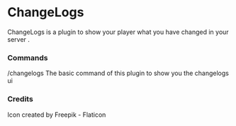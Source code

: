 # ChangeLogs
ChangeLogs is a plugin to show your player what you have changed in your server .

### Commands
/changelogs The basic command of this plugin to show you the changelogs ui


### Credits
Icon created by Freepik - Flaticon
